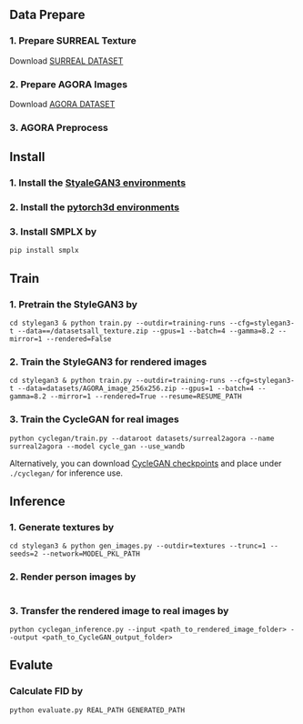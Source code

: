 ## Data Prepare
### 1. Prepare SURREAL Texture
Download [SURREAL DATASET](https://www.di.ens.fr/willow/research/surreal/data/)

### 2. Prepare AGORA Images
Download [AGORA DATASET](https://agora.is.tue.mpg.de/index.html)

### 3. AGORA Preprocess





## Install
### 1. Install the [StyaleGAN3 environments](https://github.com/NVlabs/stylegan3)

### 2. Install the [pytorch3d environments](https://github.com/facebookresearch/pytorch3d/blob/main/INSTALL.md)

### 3. Install SMPLX by
```
pip install smplx 
```

## Train

### 1. Pretrain the StyleGAN3 by
```
cd stylegan3 & python train.py --outdir=training-runs --cfg=stylegan3-t --data==/datasetsall_texture.zip --gpus=1 --batch=4 --gamma=8.2 --mirror=1 --rendered=False 
```

### 2. Train the StyleGAN3 for rendered images 
```
cd stylegan3 & python train.py --outdir=training-runs --cfg=stylegan3-t --data=datasets/AGORA_image_256x256.zip --gpus=1 --batch=4 --gamma=8.2 --mirror=1 --rendered=True --resume=RESUME_PATH
```

### 3. Train the CycleGAN for real images
```
python cyclegan/train.py --dataroot datasets/surreal2agora --name surreal2agora --model cycle_gan --use_wandb
```
Alternatively, you can download [CycleGAN checkpoints](https://drive.google.com/drive/folders/1olY7J_FKLpSaBdA2e-LmkHvxE1V8oWL8?usp=sharing) and place under `./cyclegan/` for inference use.

## Inference
### 1. Generate textures by
```
cd stylegan3 & python gen_images.py --outdir=textures --trunc=1 --seeds=2 --network=MODEL_PKL_PATH
```

### 2. Render person images by
```

```

### 3. Transfer the rendered image to real images by
```
python cyclegan_inference.py --input <path_to_rendered_image_folder> --output <path_to_CycleGAN_output_folder>
```

## Evalute 
### Calculate FID by
```
python evaluate.py REAL_PATH GENERATED_PATH
```
